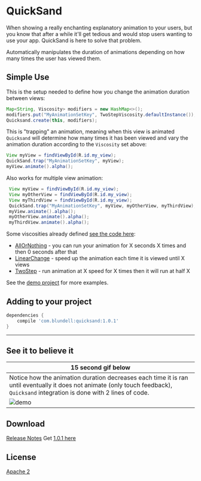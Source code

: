 QuickSand
=========

When showing a really enchanting explanatory animation to your users, but you know that after a while it'll get tedious and would stop users wanting to use your app. QuickSand is here to solve that problem.

Automatically manipulates the duration of animations depending on how many times the user has viewed them.

Simple Use
----------

This is the setup needed to define how you change the animation duration between views:

```java
Map<String, Viscosity> modifiers = new HashMap<>();
modifiers.put("MyAnimationSetKey", TwoStepViscosity.defaultInstance()); 
Quicksand.create(this, modifiers);
```

This is "trapping" an animation, meaning when this view is animated `Quicksand` will determine how many times it has been viewed and vary the animation duration according to the `Viscosity` set above: 

```java 
View myView = findViewById(R.id.my_view);
QuickSand.trap("MyAnimationSetKey", myView);
myView.animate().alpha();
```

Also works for multiple view animation:

```java
 View myView = findViewById(R.id.my_view);
 View myOtherView = findViewById(R.id.my_view);
 View myThirdView = findViewById(R.id.my_view);
 QuickSand.trap("MyAnimationSetKey", myView, myOtherView, myThirdView);
 myView.animate().alpha();
 myOtherView.animate().alpha();
 myThirdView.animate().alpha();
```

Some viscosities already defined [see the code here](https://github.com/blundell/QuickSand/tree/master/core/src/main/java/com/blundell/quicksand/viscosity):

- [AllOrNothing](https://github.com/blundell/QuickSand/blob/master/core/src/main/java/com/blundell/quicksand/viscosity/AllOrNothingViscosity.java) - you can run your animation for X seconds X times and then 0 seconds after that
- [LinearChange](https://github.com/blundell/QuickSand/blob/master/core/src/main/java/com/blundell/quicksand/viscosity/LinearChangeViscosity.java) - speed up the animation each time it is viewed until X views
- [TwoStep](https://github.com/blundell/QuickSand/blob/master/core/src/main/java/com/blundell/quicksand/viscosity/TwoStepViscosity.java) - run animation at X speed for X times then it will run at half X

See the [demo project](https://github.com/blundell/QuickSand/tree/master/demo) for more examples.

Adding to your project
--------

```groovy
dependencies {
    compile 'com.blundell:quicksand:1.0.1'
}
```


--------

See it to believe it
--------

|15 second gif below|  
|---|
Notice how the animation duration decreases each time it is ran until eventually it does not animate (only touch feedback), `Quicksand` integration is done with 2 lines of code.|
|![demo](demo/demo_z1c.gif)|

Download
--------

[Release Notes](https://github.com/blundell/QuickSand/blob/master/releases/RELEASE-NOTES.MD)
Get [1.0.1 here](https://github.com/blundell/QuickSand/raw/master/releases/quicksand-1.0.1.aar)

License
-------

[Apache 2](LICENSE.txt)


